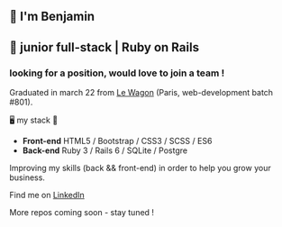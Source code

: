 ## 🤝 I'm Benjamin
## 🌱 junior full-stack | Ruby on Rails 
### looking for a position, would love to join a team !

Graduated in march 22 from [Le Wagon](https://www.lewagon.com/fr/web-development-course/full-time) (Paris, web-development batch #801).

🖥️ my stack 🔧
- **Front-end**   HTML5 / Bootstrap / CSS3 / SCSS / ES6 
- **Back-end**    Ruby 3 / Rails 6 / SQLite / Postgre

Improving my skills (back && front-end) in order to help you grow your business. 

Find me on [LinkedIn](https://www.linkedin.com/in/benjamin-salloum/) 

More repos coming soon - stay tuned ! 



